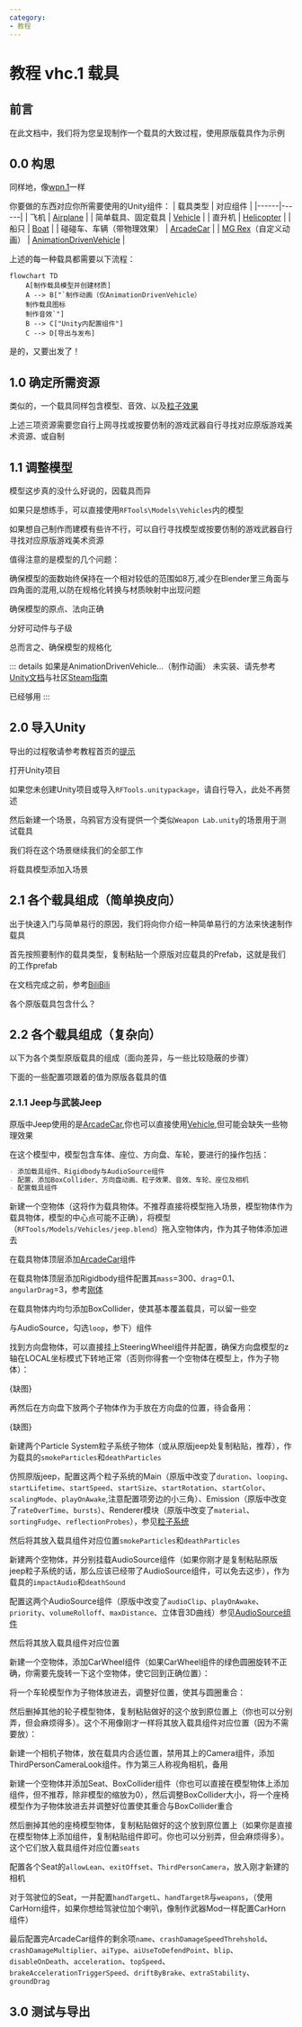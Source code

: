 ```yaml
---
category: 
- 教程
---
```

# 教程 vhc.1 载具

## 前言

在此文档中，我们将为您呈现制作一个载具的大致过程，使用原版载具作为示例

## 0.0 构思
同样地，像[wpn.1](/cn/Tutorials/wpn.1.md)一样

你要做的东西对应你所需要使用的Unity组件：
| 载具类型 | 对应组件 |
|------|------|
| 飞机 | [Airplane](/cn/Components/Airplane.md) |
| 简单载具、固定载具 | [Vehicle](/cn/Components/Vehicle.md) |
| 直升机 | [Helicopter](/cn/Components/Helicopter.md) |
| 船只 | [Boat](/cn/Components/Boat.md) |
| 碰碰车、车辆（带物理效果） | [ArcadeCar](/cn/Components/ArcadeCar.md) |
| [MG Rex](https://metalgear.fandom.com/wiki/Metal_Gear_REX)（自定义动画） | [AnimationDrivenVehicle](/cn/Components/AnimationDrivenVehicle.md) |

上述的每一种载具都需要以下流程：
```mermaid
flowchart TD
    A[制作载具模型并创建材质]
    A --> B["`制作动画（仅AnimationDrivenVehicle）
    制作载具图标
    制作音效`"]
    B --> C["Unity内配置组件"]
    C --> D[导出与发布]
```

是的，又要出发了！

## 1.0 确定所需资源

类似的，一个载具同样包含模型、音效、以及[粒子效果](https://docs.unity.cn/cn/2020.3/Manual/ParticleSystems.html)

上述三项资源需要您自行上网寻找或按要仿制的游戏武器自行寻找对应原版游戏美术资源、或自制

## 1.1 调整模型

模型这步真的没什么好说的，因载具而异

如果只是想练手，可以直接使用`RFTools\Models\Vehicles`内的模型

如果想自己制作而建模有些许不行，可以自行寻找模型或按要仿制的游戏武器自行寻找对应原版游戏美术资源

值得注意的是模型的几个问题：

确保模型的面数始终保持在一个相对较低的范围如8万,减少在Blender里三角面与四角面的混用,以防在规格化转换与材质映射中出现问题

确保模型的原点、法向正确

分好可动件与子级

总而言之、确保模型的规格化

::: details 如果是AnimationDrivenVehicle...（制作动画）
未实装、请先参考[Unity文档](https://docs.unity.cn/cn/2020.3/Manual/AnimationSection.html)与社区[Steam指南](https://steamcommunity.com/sharedfiles/filedetails/?id=3000223001)

已经够用
:::

## 2.0 导入Unity

导出的过程敬请参考教程首页的[提示](/cn/Tutorials/#模型、动画制作)

打开Unity项目

如果您未创建Unity项目或导入`RFTools.unitypackage`，请自行导入，此处不再赘述

然后新建一个场景，乌鸦官方没有提供一个类似`Weapon Lab.unity`的场景用于测试载具

我们将在这个场景继续我们的全部工作

将载具模型添加入场景

## 2.1 各个载具组成（简单换皮向）

出于快速入门与简单易行的原因，我们将向你介绍一种简单易行的方法来快速制作载具

首先按照要制作的载具类型，复制粘贴一个原版对应载具的Prefab，这就是我们的工作prefab

在文档完成之前，参考[BiliBili](https://www.bilibili.com/video/BV1aF411N7mJ)

各个原版载具包含什么？

## 2.2 各个载具组成（复杂向）

以下为各个类型原版载具的组成（面向差异，与一些比较隐蔽的步骤）

下面的一些配置项跟着的值为原版各载具的值

### 2.1.1 Jeep与武装Jeep

原版中Jeep使用的是[ArcadeCar](/cn/Components/ArcadeCar.md),你也可以直接使用[Vehicle](/cn/Components/Vehicle.md),但可能会缺失一些物理效果

在这个模型中，模型包含车体、座位、方向盘、车轮，要进行的操作包括：
```md
- 添加载具组件、Rigidbody与AudioSource组件
- 配置，添加BoxCollider、方向盘动画、粒子效果、音效、车轮、座位及相机
- 配置载具组件
```

新建一个空物体（这将作为载具物体。不推荐直接将模型拖入场景，模型物体作为载具物体，模型的中心点可能不正确），将模型（`RFTools/Models/Vehicles/jeep.blend`）拖入空物体内，作为其子物体添加进去

在载具物体顶层添加[ArcadeCar](/cn/Components/ArcadeCar.md)组件

在载具物体顶层添加Rigidbody组件配置其`mass`=300、`drag`=0.1、`angularDrag`=3，参考[刚体](https://docs.unity.cn/cn/2020.3/Manual/class-Rigidbody.html)

在载具物体内均匀添加BoxCollider，使其基本覆盖载具，可以留一些空

与AudioSource，勾选`loop`，参下）组件



找到方向盘物体，可以直接挂上SteeringWheel组件并配置，确保方向盘模型的z轴在LOCAL坐标模式下转地正常（否则你得套一个空物体在模型上，作为子物体）：

{缺图}

再然后在方向盘下放两个子物体作为手放在方向盘的位置，待会备用：

{缺图}

新建两个Particle System粒子系统子物体（或从原版jeep处复制粘贴，推荐），作为载具的`smokeParticles`和`deathParticles`

仿照原版jeep，配置这两个粒子系统的Main（原版中改变了`duration`、`looping`、`startLifetime`、`startSpeed`、`startSize`、`startRotation`、`startColor`、`scalingMode`、`playOnAwake`,注意配置项旁边的小三角）、Emission（原版中改变了`rateOverTime`、`bursts`）、Renderer模块（原版中改变了`material`、`sortingFudge`、`reflectionProbes`），参见[粒子系统](https://docs.unity.cn/cn/2020.3/Manual/PartSysMainModule.html)

然后将其放入载具组件对应位置`smokeParticles`和`deathParticles`

新建两个空物体，并分别挂载AudioSource组件（如果你刚才是复制粘贴原版jeep粒子系统的话，那么应该已经带了AudioSource组件，可以免去这步），作为载具的`impactAudio`和`deathSound`

配置这两个AudioSource组件（原版中改变了`audioClip`、`playOnAwake`、`priority`、`volumeRolloff`、`maxDistance`、立体音3D曲线）参见[AudioSource组件](https://docs.unity.cn/cn/2020.3/Manual/class-AudioSource.html)

然后将其放入载具组件对应位置

新建一个空物体，添加CarWheel组件（如果CarWheel组件的绿色圆圈旋转不正确，你需要先旋转一下这个空物体，使它回到正确位置）：


将一个车轮模型作为子物体放进去，调整好位置，使其与圆圈重合：

然后删掉其他的轮子模型物体，复制粘贴做好的这个放到原位置上（你也可以分别弄，但会麻烦得多）。这个不用像刚才一样将其放入载具组件对应位置（因为不需要放）：

新建一个相机子物体，放在载具内合适位置，禁用其上的Camera组件，添加ThirdPersonCameraLook组件。作为第三人称视角相机，备用

新建一个空物体并添加Seat、BoxCollider组件（你也可以直接在模型物体上添加组件，但不推荐，除非模型的缩放为0），然后调整BoxCollider大小，将一个座椅模型作为子物体放进去并调整好位置使其重合与BoxCollider重合

然后删掉其他的座椅模型物体，复制粘贴做好的这个放到原位置上（如果你是直接在模型物体上添加组件，复制粘贴组件即可。你也可以分别弄，但会麻烦得多）。这个它们放入载具组件对应位置`seats`

配置各个Seat的`allowLean`、`exitOffset`、`ThirdPersonCamera`，放入刚才新建的相机

对于驾驶位的Seat，一并配置`handTargetL`、`handTargetR`与`weapons`，（使用CarHorn组件，如果你想给驾驶位加个喇叭，像制作武器Mod一样配置CarHorn组件）

最后配置完ArcadeCar组件的剩余项`name`、`crashDamageSpeedThrehshold`、`crashDamageMultiplier`、`aiType`、`aiUseToDefendPoint`、`blip`、`disableOnDeath`、`acceleration`、`topSpeed`、`brakeAccelerationTriggerSpeed`、`driftByBrake`、`extraStability`、`groundDrag`




## 3.0 测试与导出

